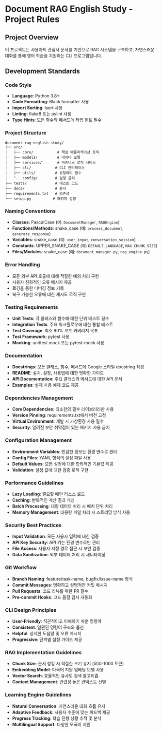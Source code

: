 # Document RAG English Study - Project Rules

## Project Overview
이 프로젝트는 사용자의 관심사 문서를 기반으로 RAG 시스템을 구축하고, 자연스러운 대화를 통해 영어 학습을 지원하는 CLI 프로그램입니다.

## Development Standards

### Code Style
- **Language**: Python 3.8+
- **Code Formatting**: Black formatter 사용
- **Import Sorting**: isort 사용
- **Linting**: flake8 또는 pylint 사용
- **Type Hints**: 모든 함수와 메서드에 타입 힌트 필수

### Project Structure
```
document-rag-english-study/
├── src/
│   ├── core/           # 핵심 애플리케이션 로직
│   ├── models/         # 데이터 모델
│   ├── services/       # 비즈니스 로직 서비스
│   ├── cli/           # CLI 인터페이스
│   ├── utils/         # 유틸리티 함수
│   └── config/        # 설정 관리
├── tests/             # 테스트 코드
├── docs/              # 문서
├── requirements.txt   # 의존성
└── setup.py          # 패키지 설정
```

### Naming Conventions
- **Classes**: PascalCase (예: `DocumentManager`, `RAGEngine`)
- **Functions/Methods**: snake_case (예: `process_document`, `generate_response`)
- **Variables**: snake_case (예: `user_input`, `conversation_session`)
- **Constants**: UPPER_SNAKE_CASE (예: `DEFAULT_LANGUAGE`, `MAX_CHUNK_SIZE`)
- **Files/Modules**: snake_case (예: `document_manager.py`, `rag_engine.py`)

### Error Handling
- 모든 외부 API 호출에 대해 적절한 예외 처리 구현
- 사용자 친화적인 오류 메시지 제공
- 로깅을 통한 디버깅 정보 기록
- 복구 가능한 오류에 대한 재시도 로직 구현

### Testing Requirements
- **Unit Tests**: 각 클래스와 함수에 대한 단위 테스트 필수
- **Integration Tests**: 주요 워크플로우에 대한 통합 테스트
- **Test Coverage**: 최소 90% 코드 커버리지 목표
- **Test Framework**: pytest 사용
- **Mocking**: unittest.mock 또는 pytest-mock 사용

### Documentation
- **Docstrings**: 모든 클래스, 함수, 메서드에 Google 스타일 docstring 작성
- **README**: 설치, 설정, 사용법에 대한 명확한 가이드
- **API Documentation**: 주요 클래스와 메서드에 대한 API 문서
- **Examples**: 실제 사용 예제 코드 제공

### Dependencies Management
- **Core Dependencies**: 최소한의 필수 라이브러리만 사용
- **Version Pinning**: requirements.txt에서 버전 고정
- **Virtual Environment**: 개발 시 가상환경 사용 필수
- **Security**: 알려진 보안 취약점이 있는 패키지 사용 금지

### Configuration Management
- **Environment Variables**: 민감한 정보는 환경 변수로 관리
- **Config Files**: YAML 형식의 설정 파일 사용
- **Default Values**: 모든 설정에 대한 합리적인 기본값 제공
- **Validation**: 설정 값에 대한 검증 로직 구현

### Performance Guidelines
- **Lazy Loading**: 필요할 때만 리소스 로드
- **Caching**: 반복적인 계산 결과 캐싱
- **Batch Processing**: 대량 데이터 처리 시 배치 단위 처리
- **Memory Management**: 대용량 파일 처리 시 스트리밍 방식 사용

### Security Best Practices
- **Input Validation**: 모든 사용자 입력에 대한 검증
- **API Key Security**: API 키는 환경 변수로만 관리
- **File Access**: 사용자 지정 경로 접근 시 보안 검증
- **Data Sanitization**: 외부 데이터 처리 시 새니타이징

### Git Workflow
- **Branch Naming**: feature/task-name, bugfix/issue-name 형식
- **Commit Messages**: 명확하고 설명적인 커밋 메시지
- **Pull Requests**: 코드 리뷰를 위한 PR 필수
- **Pre-commit Hooks**: 코드 품질 검사 자동화

### CLI Design Principles
- **User-Friendly**: 직관적이고 이해하기 쉬운 명령어
- **Consistent**: 일관된 명령어 구조와 옵션
- **Helpful**: 상세한 도움말 및 오류 메시지
- **Progressive**: 단계별 설정 가이드 제공

### RAG Implementation Guidelines
- **Chunk Size**: 문서 청킹 시 적절한 크기 유지 (500-1000 토큰)
- **Embedding Model**: 다국어 지원 임베딩 모델 사용
- **Vector Search**: 효율적인 유사도 검색 알고리즘
- **Context Management**: 관련성 높은 컨텍스트 선별

### Learning Engine Guidelines
- **Natural Conversation**: 자연스러운 대화 흐름 유지
- **Adaptive Feedback**: 사용자 수준에 맞는 피드백 제공
- **Progress Tracking**: 학습 진행 상황 추적 및 분석
- **Multilingual Support**: 다양한 모국어 지원